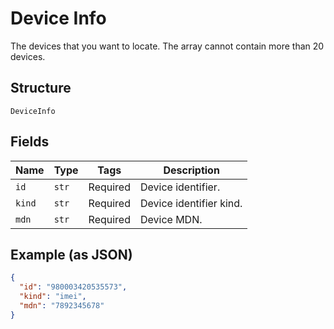 
# Device Info

The devices that you want to locate. The array cannot contain more than 20 devices.

## Structure

`DeviceInfo`

## Fields

| Name | Type | Tags | Description |
|  --- | --- | --- | --- |
| `id` | `str` | Required | Device identifier. |
| `kind` | `str` | Required | Device identifier kind. |
| `mdn` | `str` | Required | Device MDN. |

## Example (as JSON)

```json
{
  "id": "980003420535573",
  "kind": "imei",
  "mdn": "7892345678"
}
```

